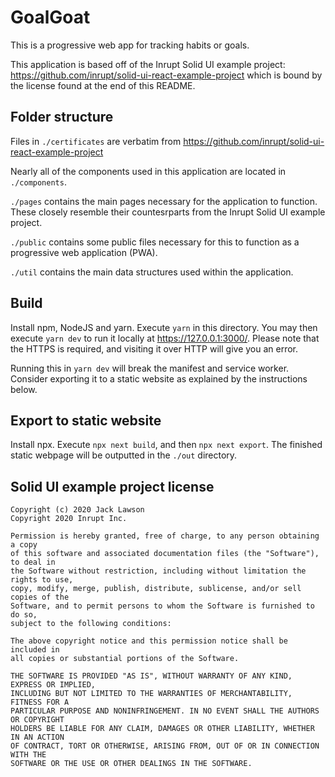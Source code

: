 # GoalGoat

This is a progressive web app for tracking habits or goals.

This application is based off of the Inrupt Solid UI example project: https://github.com/inrupt/solid-ui-react-example-project which is bound by the license found at the end of this README.

## Folder structure

Files in `./certificates` are verbatim from https://github.com/inrupt/solid-ui-react-example-project

Nearly all of the components used in this application are located in `./components`.

`./pages` contains the main pages necessary for the application to function. These closely resemble their countesrparts from the Inrupt Solid UI example project.

`./public` contains some public files necessary for this to function as a progressive web application (PWA).

`./util` contains the main data structures used within the application.

## Build

Install npm, NodeJS and yarn. Execute `yarn` in this directory. You may then execute `yarn dev` to run it locally at https://127.0.0.1:3000/. Please note that the HTTPS is required, and visiting it over HTTP will give you an error. 

Running this in `yarn dev` will break the manifest and service worker. Consider exporting it to a static website as explained by the instructions below.

## Export to static website

Install npx. Execute `npx next build`, and then `npx next export`. The finished static webpage will be outputted in the `./out` directory.


## Solid UI example project license

```
Copyright (c) 2020 Jack Lawson
Copyright 2020 Inrupt Inc.

Permission is hereby granted, free of charge, to any person obtaining a copy
of this software and associated documentation files (the "Software"), to deal in
the Software without restriction, including without limitation the rights to use,
copy, modify, merge, publish, distribute, sublicense, and/or sell copies of the
Software, and to permit persons to whom the Software is furnished to do so,
subject to the following conditions:

The above copyright notice and this permission notice shall be included in
all copies or substantial portions of the Software.

THE SOFTWARE IS PROVIDED "AS IS", WITHOUT WARRANTY OF ANY KIND, EXPRESS OR IMPLIED,
INCLUDING BUT NOT LIMITED TO THE WARRANTIES OF MERCHANTABILITY, FITNESS FOR A
PARTICULAR PURPOSE AND NONINFRINGEMENT. IN NO EVENT SHALL THE AUTHORS OR COPYRIGHT
HOLDERS BE LIABLE FOR ANY CLAIM, DAMAGES OR OTHER LIABILITY, WHETHER IN AN ACTION
OF CONTRACT, TORT OR OTHERWISE, ARISING FROM, OUT OF OR IN CONNECTION WITH THE
SOFTWARE OR THE USE OR OTHER DEALINGS IN THE SOFTWARE.
```